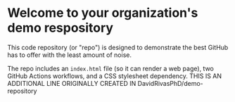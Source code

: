 # Welcome to your organization's demo respository
This code repository (or "repo") is designed to demonstrate the best GitHub has to offer with the least amount of noise.

The repo includes an `index.html` file (so it can render a web page), two GitHub Actions workflows, and a CSS stylesheet dependency.
THIS IS AN ADDITIONAL LINE ORIGINALLY CREATED IN DavidRivasPhD/demo-repository 
<!--stackedit_data:
eyJoaXN0b3J5IjpbLTg0Mjc1MTQxOF19
-->
